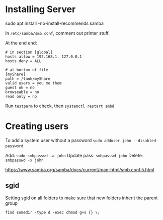 # Installing Server
sudo apt install -no-install-recommends samba

In `/etc/samba/smb.conf`, comment out printer stuff.

At the end end:
```
# in section [global]
hosts allow = 192.168.1. 127.0.0.1
hosts deny = ALL

# at bottom of file
[myShare]
path = /tank/myShare
valid users = you me them
guest ok = no
browseable = no
read only = no
```

Run `testparm` to check, then `systemctl restart smbd`

# Creating users
To add a system user without a password `sudo adduser john --disabled-password`.

Add: `sudo smbpasswd -a john`
Update pass: `smbpasswd john`
Delete: `smbpasswd -x john`

https://www.samba.org/samba/docs/current/man-html/smb.conf.5.html

## sgid
Setting sgid on all folders to make sure that new folders inherit the parent group

    find somedir -type d -exec chmod g+s {} \;
